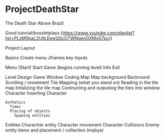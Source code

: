 # ProjectDeathStar
The Death Star Above Brazil

Good tutorial(bossletplays (https://www.youtube.com/playlist?list=PLzM5baL2UjtLEewQScGTWNgeoGXMxG7pc))

Project Layout

Basics
  Create menu
    Jframes
  key Inputs

Menu (Start) 
  Start Game (begins running level)
  Info
  Exit

Level Design
  Game Window
    Coding
      Map
        Map background
          Backround Scrolling / movement
        Tile Mapping (what you stand on)
          Reading in the tile map
          Intializing the tile map
          Contructing and outputing the tiles into window
        Character
          Inserting Character
        
    Asthetics
      Timer
      Placing of objects
        Spawing entities

Entities
  Charactrer entity
    Character movement
    Character Collisions
  Enemy entity
  items and placement / collection (mabye)
  
